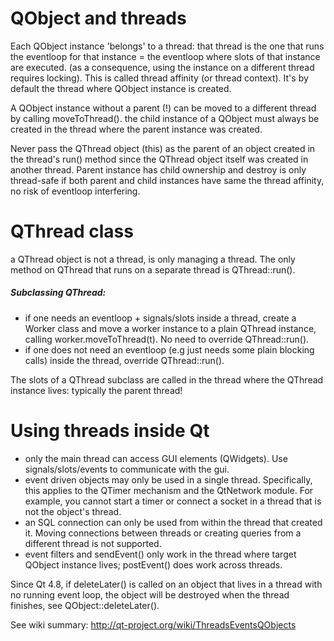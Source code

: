 QObject and threads
=====================
Each QObject instance 'belongs' to a thread: that thread is the one that runs the eventloop for that instance = the eventloop where slots of that instance are executed. (as a consequence, using the instance on a different thread requires locking). This is called thread affinity  (or thread context). It's by default the thread where QObject instance is created. 

A QObject instance without a parent (!) can be moved to a different thread by calling moveToThread().
the child instance of a QObject must always be created in the thread where the parent instance was created. 

Never pass the QThread object (this) as the parent of an object created in the thread's run() method since the QThread object itself was created in another thread. Parent instance has child ownership and destroy is only thread-safe if both parent and child instances have same the thread affinity, no risk of eventloop interfering.

QThread class
=====================
a QThread object is not a thread, is only managing a thread. The only method on QThread that runs on a separate thread is QThread::run().

##### Subclassing QThread: 
* if one needs an eventloop + signals/slots inside a thread, create a Worker class and move a worker instance to a plain QThread instance, calling worker.moveToThread(t). No need to override QThread::run().
* if one does not need an eventloop (e.g just needs some plain blocking calls) inside the thread, override QThread::run().

The slots of a QThread subclass are called in the thread where the QThread instance lives: typically the parent thread!

Using threads inside Qt
=====================
* only the main thread can access GUI elements (QWidgets). Use signals/slots/events to communicate with the gui.
* event driven objects may only be used in a single thread. Specifically, this applies to the QTimer mechanism and the QtNetwork module. For example, you cannot start a timer or connect a socket in a thread that is not the object's thread.
* an SQL connection can only be used from within the thread that created it. Moving connections between threads or creating queries from a different thread is not supported.
* event filters and sendEvent() only work in the thread where target QObject instance lives; postEvent() does work across threads.

Since Qt 4.8, if deleteLater() is called on an object that lives in a thread with no running event loop, the object will be destroyed when the thread finishes, see QObject::deleteLater().

See wiki summary: http://qt-project.org/wiki/ThreadsEventsQObjects
